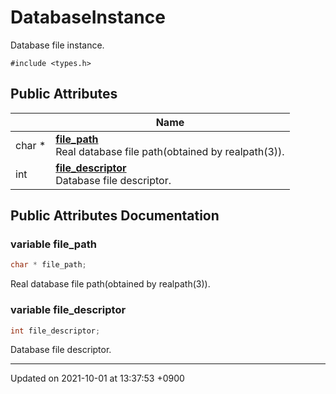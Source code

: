 

# DatabaseInstance



Database file instance. 


`#include <types.h>`

## Public Attributes

|                | Name           |
| -------------- | -------------- |
| char * | **[file_path](/Classes/DatabaseInstance#variable-file_path)** <br>Real database file path(obtained by realpath(3)).  |
| int | **[file_descriptor](/Classes/DatabaseInstance#variable-file_descriptor)** <br>Database file descriptor.  |

## Public Attributes Documentation

### variable file_path

```cpp
char * file_path;
```

Real database file path(obtained by realpath(3)). 

### variable file_descriptor

```cpp
int file_descriptor;
```

Database file descriptor. 

-------------------------------

Updated on 2021-10-01 at 13:37:53 +0900
